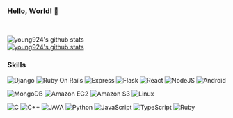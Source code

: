 ### Hello, World! 👋

<br>

![young924's github stats](https://github-readme-stats.vercel.app/api?username=young924&show_icons=true&theme=buefy)  
[![young924's github stats](https://github-readme-stats.vercel.app/api/top-langs/?username=young924&show_icons=true&hide_border=true&title_color=004386&icon_color=004386&layout=compact)](https://github.com/young924)


### Skills
![Django](https://img.shields.io/badge/Django-092E20?style=flat-square&logo=Django&logoColor=white)
![Ruby On Rails](https://img.shields.io/badge/Ruby%20On%20Rails-CC0000?style=flat-square&logo=Ruby%20On%20Rails&logoColor=white)
![Express](https://img.shields.io/badge/express-000000?style=flat-square&logo=express&logoColor=white)
![Flask](https://img.shields.io/badge/flask-000000?style=flat-square&logo=flask&logoColor=white)
![React](https://img.shields.io/badge/React-61DAFB?style=flat-square&logo=React&logoColor=white)
![NodeJS](https://img.shields.io/badge/node.js-339933?style=flat-square&logo=Node.js&logoColor=white)
![Android](https://img.shields.io/badge/Android-3DDC84?style=flat-square&logo=Android&logoColor=white)  

![MongoDB](https://img.shields.io/badge/mongoDB-47A248?style=flat-square&logo=MongoDB&logoColor=white)
![Amazon EC2](https://img.shields.io/badge/Amazon%20EC2-FF9900?style=flat-square&logo=Amazon%20EC2&logoColor=white)
![Amazon S3](https://img.shields.io/badge/Amazon%20S3-569A31?style=flat-square&logo=Amazon%20S3&logoColor=white)
![Linux](https://img.shields.io/badge/linux-FCC624?style=flat-square&logo=linux&logoColor=white)

![C](https://img.shields.io/badge/C-A8B9CC?style=flat-square&logo=C&logoColor=white)
![C++](https://img.shields.io/badge/c++-00599C?style=flat-square&logo=c%2B%2B&logoColor=white)
![JAVA](https://img.shields.io/badge/Java-007396?style=flat-square&logo=java&logoColor=white)
![Python](https://img.shields.io/badge/Python-3776AB?style=flat-square&logo=Python&logoColor=white)
![JavaScript](https://img.shields.io/badge/JavaScript-F7DF1E?style=flat-square&logo=JavaScript&logoColor=white)
![TypeScript](https://img.shields.io/badge/TypeScript-3178C6?style=flat-square&logo=TypeScript&logoColor=white)
![Ruby](https://img.shields.io/badge/Ruby-CC342D?style=flat-square&logo=Ruby&logoColor=white)


<!--
**young924/young924** is a ✨ _special_ ✨ repository because its `README.md` (this file) appears on your GitHub profile.

Here are some ideas to get you started:

- 🔭 I’m currently working on ...
- 🌱 I’m currently learning ...
- 👯 I’m looking to collaborate on ...
- 🤔 I’m looking for help with ...
- 💬 Ask me about ...
- 📫 How to reach me: ...
- 😄 Pronouns: ...
- ⚡ Fun fact: ...
-->
